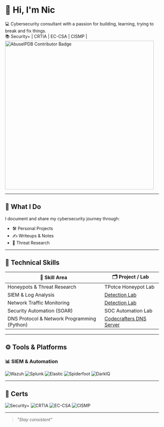 # 👋 Hi, I'm Nic

💻 Cybersecurity consultant with a passion for building, learning, trying to break and fix things.  
📚 Security+ | CRTIA | EC-CSA | CISMP | <a href="https://www.abuseipdb.com/user/237384" title="AbuseIPDB is an IP address blacklist for webmasters and sysadmins to report IP addresses engaging in abusive behavior on their networks">
  <img src="https://www.abuseipdb.com/contributor/237384.svg" alt="AbuseIPDB Contributor Badge" style="width: 487px;">
</a>

---

## 🎯 What I Do

I document and share my cybersecurity journey through:

- 🛠️ Personal Projects  
- ✍️ Writeups & Notes  
- 🧠 Threat Research  

---

## 🧰 Technical Skills

| 🧠 Skill Area                                   | 🗂️ Project / Lab                |
|------------------------------------------------|--------------------------------|
| Honeypots & Threat Research                    | TPotce Honeypot Lab            |
| SIEM & Log Analysis                            | [Detection Lab](https://google.com) |
| Network Traffic Monitoring                     | [Detection Lab](https://google.com) |
| Security Automation (SOAR)                     | SOC Automation Lab             |
| DNS Protocol & Network Programming (Python)    | [Codecrafters DNS Server](https://github.com/nic-the-api-man/DNS-Server-in-Python) |
---

## ⚙️ Tools & Platforms

### 📊 SIEM & Automation
![Wazuh](https://img.shields.io/badge/-Wazuh-000000?&style=for-the-badge&logo=Wazuh&logoColor=white)
![Splunk](https://img.shields.io/badge/-Splunk-000000?&style=for-the-badge&logo=Splunk&logoColor=white)
![Elastic](https://img.shields.io/badge/-Elastic-005571?&style=for-the-badge&logo=Elastic&logoColor=white)
![Spiderfoot](https://img.shields.io/badge/-Spiderfoot-2E3A59?&style=for-the-badge&logo=OpenSearch&logoColor=white)
![DarkIQ](https://img.shields.io/badge/-DarkIQ-000000?&style=for-the-badge&logo=Tor&logoColor=white)

---

## 📜 Certs

![Security+](https://img.shields.io/badge/-Security%2B-FF0000?&style=for-the-badge&logo=CompTIA&logoColor=white)
![CRTIA](https://img.shields.io/badge/-CRTIA-005A9C?&style=for-the-badge&logo=Microsoft&logoColor=white)
![EC-CSA](https://img.shields.io/badge/-EC--CSA-000000?&style=for-the-badge&logo=Hackaday&logoColor=white)
![CISMP](https://img.shields.io/badge/-CISMP-00758F?&style=for-the-badge&logo=Accenture&logoColor=white)

---

> _"Stay consistent"_
